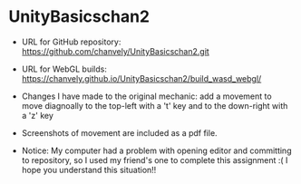 # UnityBasicschan2

- URL for GitHub repository: https://github.com/chanvely/UnityBasicschan2.git
- URL for WebGL builds: https://chanvely.github.io/UnityBasicschan2/build_wasd_webgl/

- Changes I have made to the original mechanic: 
    add a movement to move diagnoally to the top-left with a 't' key and to the down-right with a 'z' key
- Screenshots of movement are included as a pdf file.

- Notice: My computer had a problem with opening editor and committing to repository, so I used my friend's one to complete this assignment :( I hope you understand this situation!!
